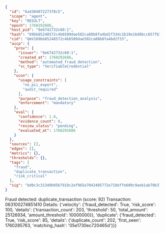 ```json
{
  "id": "6a430407227378c5",
  "scope": "agent",
  "key": "RESULT",
  "epoch": 1760292686,
  "host_pid": "9e6742732c60:1",
  "hash": "69bb85248572c4b6509dae502ca88b8fa4bd2f33dc1b19e16d0bcc657fb7b3a3",
  "cid": "QmV169bb85248572c4b6509dae502ca88b8fa4bd2f33",
  "aicp": {
    "prov": {
      "issuer": "9e6742732c60:1",
      "created_at": 1760292686,
      "method": "automated_fraud_detection",
      "vc_type": "VerifiableCredential"
    },
    "ucon": {
      "usage_constraints": [
        "no_pii_export",
        "audit_required"
      ],
      "purpose": "fraud_detection_analysis",
      "enforcement": "mandatory"
    },
    "eval": {
      "confidence": 1.0,
      "evidence_count": 0,
      "review_status": "pending",
      "evaluated_at": 1760292686
    }
  },
  "sources": [],
  "edges": [],
  "metrics": {},
  "thresholds": {},
  "tags": [
    "fraud",
    "duplicate_transaction",
    "risk_critical"
  ],
  "sig": "bd0c3c31340b05b7918c2ef965e7042405772e71bbffe609c9aeb1ab70b37444"
}
```

Fraud detected: duplicate_transaction (score: 92)
Transaction: 063100274851410
Details: {'velocity': {'fraud_detected': True, 'risk_score': 100, 'details': {'transaction_count': 203, 'threshold': 50, 'total_amount': 25126934, 'amount_threshold': 10000000}}, 'duplicate': {'fraud_detected': True, 'risk_score': 85, 'details': {'duplicate_count': 202, 'first_seen': 1760285763, 'matching_hash': '05e1730ec720465d'}}}
